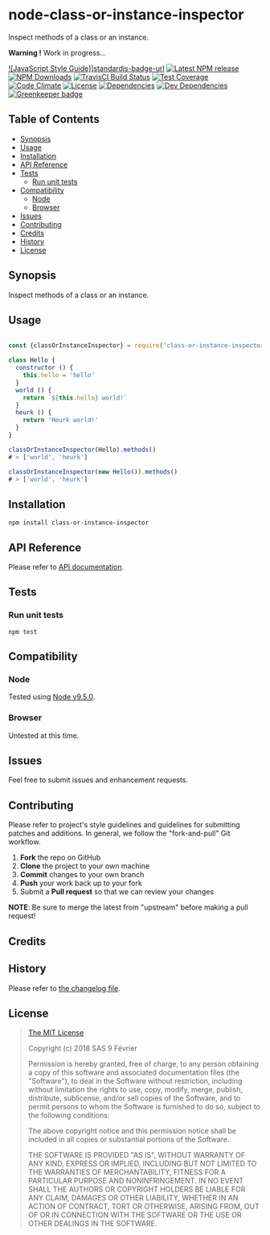 [npm-badge]: https://img.shields.io/npm/v/class-or-instance-inspector.svg
[npm-badge-url]: https://www.npmjs.com/package/class-or-instance-inspector
[npm-downloads-badge]: https://img.shields.io/npm/dt/class-or-instance-inspector.svg
[npm-downloads-url]: https://npmjs.org/package/class-or-instance-inspector
[travis-badge]: https://img.shields.io/travis/9fv/node-class-or-instance-inspector/master.svg?label=TravisCI
[travis-badge-url]: https://travis-ci.org/9fv/node-class-or-instance-inspector
[circle-badge]: https://circleci.com/gh/9fv/node-class-or-instance-inspector/tree/master.svg?style=svg&circle-token=
[circle-badge-url]: https://circleci.com/gh/9fv/node-class-or-instance-inspector/tree/master
[coveralls-badge]: https://coveralls.io/repos/github/9fv/node-class-or-instance-inspector/badge.svg?branch=master
[coveralls-badge-url]: https://coveralls.io/github/9fv/node-class-or-instance-inspector?branch=master
[codeclimate-badge]: https://img.shields.io/codeclimate/github/9fv/node-class-or-instance-inspector.svg
[codeclimate-badge-url]: https://codeclimate.com/github/9fv/node-class-or-instance-inspector
[ember-observer-badge]: http://emberobserver.com/badges/node-class-or-instance-inspector.svg
[ember-observer-badge-url]: http://emberobserver.com/addons/node-class-or-instance-inspector
[license-badge]: https://img.shields.io/npm/l/class-or-instance-inspector.svg
[license-badge-url]: LICENSE.md
[dependencies-badge]: https://img.shields.io/david/9fv/node-class-or-instance-inspector.svg
[dependencies-badge-url]: https://david-dm.org/9fv/node-class-or-instance-inspector
[devDependencies-badge]: https://img.shields.io/david/dev/9fv/node-class-or-instance-inspector.svg
[devDependencies-badge-url]: https://david-dm.org/9fv/node-class-or-instance-inspector#info=devDependencies
[greenkeeper-badge]: https://badges.greenkeeper.io/9fv/node-class-or-instance-inspector.svg
[greenkeeper-badge-url]: https://greenkeeper.io/
[standardjs-badge]: https://img.shields.io/badge/code_style-standard-brightgreen.svg
[standardjs-badge-url]: https://standardjs.com


node-class-or-instance-inspector
====================

Inspect methods of a class or an instance.

**Warning !** Work in progress...

[![JavaScript Style Guide]][standardjs-badge]][standardjs-badge-url]
[![Latest NPM release][npm-badge]][npm-badge-url]
[![NPM Downloads][npm-downloads-badge]][npm-downloads-url]
[![TravisCI Build Status][travis-badge]][travis-badge-url]
[![Test Coverage][coveralls-badge]][coveralls-badge-url]
[![Code Climate][codeclimate-badge]][codeclimate-badge-url]
[![License][license-badge]][license-badge-url]
[![Dependencies][dependencies-badge]][dependencies-badge-url] 
[![Dev Dependencies][devDependencies-badge]][devDependencies-badge-url]
[![Greenkeeper badge][greenkeeper-badge]][greenkeeper-badge-url]

## Table of Contents

* [Synopsis](#synopsis)
* [Usage](#usage)
* [Installation](#installation)
* [API Reference](#api-reference)
* [Tests](#tests)
  * [Run unit tests](#tests_run-unit-tests)
* [Compatibility](#compatibility)
  * [Node](#compatibility_node)
  * [Browser](#compatibility_browser)
* [Issues](#issues)
* [Contributing](#contributing)
* [Credits](#credits)
* [History](#history)
* [License](#license)

## <a name="synopsis"> Synopsis

Inspect methods of a class or an instance.

## <a name="usage"> Usage

```javascript

const {classOrInstanceInspector} = require('class-or-instance-inspector');

class Hello {
  constructor () {
    this.hello = 'hello'
  }
  world () {
    return `${this.hello} world!`
  }
  heurk () {
    return 'Heurk world!'
  }
}

classOrInstanceInspector(Hello).methods()
# > ['world', 'heurk']

classOrInstanceInspector(new Hello()).methods()
# > ['world', 'heurk']

```

## <a name="installation"> Installation

    npm install class-or-instance-inspector

## <a name="api-reference"> API Reference

Please refer to [API documentation](docs/API.md).

## <a name="test"> Tests

### <a name="tests_run-unit-tests"> Run unit tests

    npm test

## <a name="compatibility"> Compatibility

### <a name="compatibility_node"> Node

Tested using [Node v9.5.0](https://nodejs.org/dist/v9.5.0/docs/api/).

### <a name="compatibility_browser"> Browser

Untested at this time.

## <a name="issues"> Issues

Feel free to submit issues and enhancement requests.

## <a name="contributing"> Contributing

Please refer to project's style guidelines and guidelines for submitting patches and additions. In general, we follow the "fork-and-pull" Git workflow.

 1. **Fork** the repo on GitHub
 2. **Clone** the project to your own machine
 3. **Commit** changes to your own branch
 4. **Push** your work back up to your fork
 5. Submit a **Pull request** so that we can review your changes

**NOTE**: Be sure to merge the latest from "upstream" before making a pull request!

## <a name="credits"> Credits

## <a name="history"> History

Please refer to [the changelog file](docs/CHANGELOG.md).

## <a name="license"> License

>
> [The MIT License](https://opensource.org/licenses/MIT)
>
> Copyright (c) 2018 SAS 9 Février
>
> Permission is hereby granted, free of charge, to any person obtaining a copy
> of this software and associated documentation files (the "Software"), to deal
> in the Software without restriction, including without limitation the rights
> to use, copy, modify, merge, publish, distribute, sublicense, and/or sell
> copies of the Software, and to permit persons to whom the Software is
> furnished to do so, subject to the following conditions:
>
> The above copyright notice and this permission notice shall be included in all
> copies or substantial portions of the Software.
>
> THE SOFTWARE IS PROVIDED "AS IS", WITHOUT WARRANTY OF ANY KIND, EXPRESS OR
> IMPLIED, INCLUDING BUT NOT LIMITED TO THE WARRANTIES OF MERCHANTABILITY,
> FITNESS FOR A PARTICULAR PURPOSE AND NONINFRINGEMENT. IN NO EVENT SHALL THE
>AUTHORS OR COPYRIGHT HOLDERS BE LIABLE FOR ANY CLAIM, DAMAGES OR OTHER
> LIABILITY, WHETHER IN AN ACTION OF CONTRACT, TORT OR OTHERWISE, ARISING FROM,
> OUT OF OR IN CONNECTION WITH THE SOFTWARE OR THE USE OR OTHER DEALINGS IN THE
> SOFTWARE.
>
